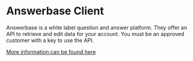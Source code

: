 # Answerbase Client
Answerbase is a white label question and answer platform. They offer 
an API to retrieve and edit data for your account. You must be an 
approved customer with a key to use the API.

[More information can be found here](https://answerbase.com/api/api-documentation.html)